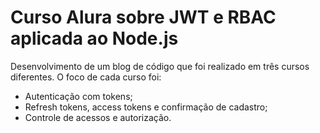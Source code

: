 # Curso Alura sobre JWT e RBAC aplicada ao Node.js

Desenvolvimento de um blog de código que foi realizado em três cursos diferentes.
O foco de cada curso foi:
* Autenticação com tokens;
* Refresh tokens, access tokens e confirmação de cadastro;
* Controle de acessos e autorização.